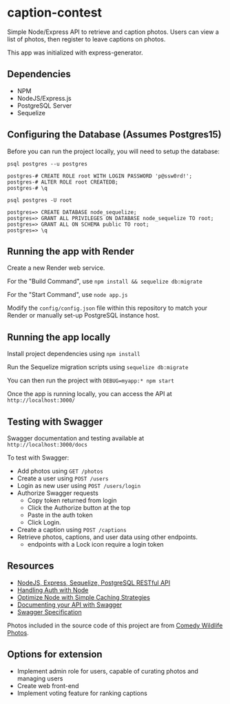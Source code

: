 # caption-contest

Simple Node/Express API to retrieve and caption photos. Users can view a list of photos, then register to leave captions on photos.

This app was initialized with express-generator.

## Dependencies
- NPM
- NodeJS/Express.js
- PostgreSQL Server
- Sequelize
  
## Configuring the Database (Assumes Postgres15)
Before you can run the project locally, you will need to setup the database:
```
psql postgres --u postgres

postgres-# CREATE ROLE root WITH LOGIN PASSWORD 'p@ssw0rd!';
postgres-# ALTER ROLE root CREATEDB;
postgres-# \q

psql postgres -U root

postgres=> CREATE DATABASE node_sequelize;
postgres=> GRANT ALL PRIVILEGES ON DATABASE node_sequelize TO root;
postgres=> GRANT ALL ON SCHEMA public TO root;
postgres=> \q
```
## Running the app with Render
Create a new Render web service.

For the "Build Command", use `npm install && sequelize db:migrate`

For the "Start Command", use `node app.js`

Modify the `config/config.json` file within this repository to match your Render or manually set-up PostgreSQL instance host.

## Running the app locally
Install project dependencies using `npm install`

Run the Sequelize migration scripts using `sequelize db:migrate`

You can then run the project with `DEBUG=myapp:* npm start`

Once the app is running locally, you can access the API at `http://localhost:3000/`

## Testing with Swagger
Swagger documentation and testing available at `http://localhost:3000/docs`

To test with Swagger:
 - Add photos using `GET /photos`
 - Create a user using `POST /users`
 - Login as new user using `POST /users/login`
 - Authorize Swagger requests
   - Copy token returned from login
   - Click the Authorize button at the top
   - Paste in the auth token
   - Click Login.
 - Create a caption using `POST /captions`
 - Retrieve photos, captions, and user data using other endpoints.
   - endpoints with a Lock icon require a login token

## Resources
- [NodeJS, Express, Sequelize, PostgreSQL RESTful API](https://www.djamware.com/post/5b56a6cc80aca707dd4f65a9/nodejs-expressjs-sequelizejs-and-postgresql-restful-api)
- [Handling Auth with Node](https://medium.com/quick-code/handling-authentication-and-authorization-with-node-7f9548fedde8)
- [Optimize Node with Simple Caching Strategies](https://scotch.io/tutorials/how-to-optimize-node-requests-with-simple-caching-strategies)
- [Documenting your API with Swagger](https://levelup.gitconnected.com/swagger-time-to-document-that-express-api-you-built-9b8faaeae563)
- [Swagger Specification](https://swagger.io/docs/specification/basic-structure/)

Photos included in the source code of this project are from [Comedy Wildlife Photos](https://www.comedywildlifephoto.com/gallery/comedy-widlife-2020-competition-winners.php).

## Options for extension
- Implement admin role for users, capable of curating photos and managing users
- Create web front-end
- Implement voting feature for ranking captions
